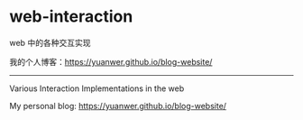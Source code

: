 # web-interaction

web 中的各种交互实现

我的个人博客：https://yuanwer.github.io/blog-website/

---

Various Interaction Implementations in the web

My personal blog: https://yuanwer.github.io/blog-website/